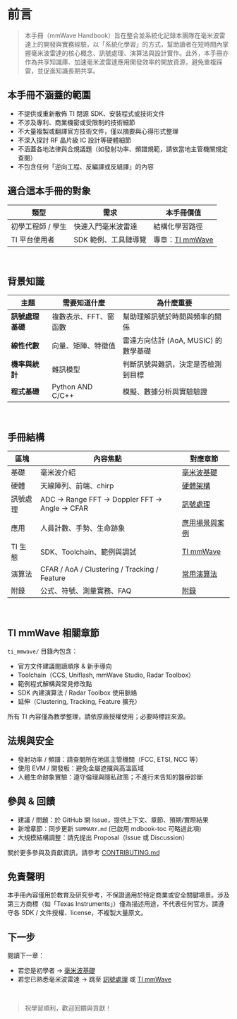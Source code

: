# 前言

> 本手冊（mmWave Handbook）旨在整合並系統化記錄本團隊在毫米波雷達上的開發與實務經驗，以「系統化學習」的方式，幫助讀者在短時間內掌握毫米波雷達的核心概念、訊號處理、演算法與設計實作。此外，本手冊亦作為共享知識庫、加速毫米波雷達應用開發效率的開放資源，避免重複踩雷，並促進知識長期共享。

## 本手冊不涵蓋的範圍
- 不提供或重新散佈 TI 閉源 SDK、安裝程式或技術文件
- 不涉及專利、商業機密或受限制的技術細節
- 不大量複製或翻譯官方技術文件，僅以摘要與心得形式整理
- 不深入探討 RF 晶片級 IC 設計等硬體細節
- 不涵蓋各地法律與合規議題（如發射功率、頻譜規範，請依當地主管機關規定查閱）
- 不包含任何「逆向工程、反編譯或反組譯」的內容

## 適合這本手冊的對象
| 類型 | 需求 | 本手冊價值 |
|------|------|-----------|
| 初學工程師 / 學生 | 快速入門毫米波雷達 | 結構化學習路徑 |
| TI 平台使用者 | SDK 範例、工具鏈導覽 | 專章：[TI mmWave](ti_mmwave/overview.md) |

<br>

## 背景知識
| 主題             | 需要知道什麼 | 為什麼重要 |
|------------------|--------------|------------|
| **訊號處理基礎** | 複數表示、FFT、窗函數 | 幫助理解訊號於時間與頻率的關係 |
| **線性代數**     | 向量、矩陣、特徵值 | 雷達方向估計 (AoA, MUSIC) 的數學基礎 |
| **機率與統計**   | 雜訊模型 | 判斷訊號與雜訊，決定是否檢測到目標 |
| **程式基礎**     | Python AND C/C++ | 模擬、數據分析與實驗驗證 |

<br>

## 手冊結構
| 區塊 | 內容焦點 | 對應章節 |
|------|----------|----------------|
| 基礎 | 毫米波介紹 | [毫米波基礎](./mmwave_basics.md) |
| 硬體 | 天線陣列、前端、chirp | [硬體架構](./hardware_arch.md) |
| 訊號處理 | ADC → Range FFT → Doppler FFT → Angle → CFAR | [訊號處理](./signal_processing.md) |
| 應用 | 人員計數、手勢、生命跡象 | [應用場景與案例](./mmwave_applications.md) |
| TI 生態 | SDK、Toolchain、範例與調試 | [TI mmWave](ti_mmwave/overview.md) |
| 演算法 | CFAR / AoA / Clustering / Tracking / Feature | [常用演算法](./ti/algorithms.md) |
| 附錄 | 公式、符號、測量實務、FAQ | [附錄](appendix/index.md) |

<br>

## TI mmWave 相關章節
`ti_mmwave/` 目錄內包含：

- 官方文件建議閱讀順序 & 新手導向
- Toolchain（CCS, Uniflash, mmWave Studio, Radar Toolbox）
- 範例程式解構與常見修改點
- SDK 內建演算法 / Radar Toolbox 使用脈絡
- 延伸（Clustering, Tracking, Feature 擴充）

所有 TI 內容僅為教學整理，請依原廠授權使用；必要時標註來源。

## 法規與安全
- 發射功率 / 頻譜：請查閱所在地區主管機關（FCC, ETSI, NCC 等）
- 使用 EVM / 開發板：避免金屬遮擋與高溫區域
- 人體生命跡象實驗：遵守倫理與隱私政策；不進行未告知的醫療診斷

## 參與 & 回饋
- 建議 / 問題：於 GitHub 開 Issue，提供上下文、章節、預期/實際結果
- 新增章節：同步更新 `SUMMARY.md` (已啟用 mdbook-toc 可略過此項)
- 大規模結構調整：請先提出 Proposal（Issue 或 Discussion）

關於更多參與及貢獻資訊，請參考 [CONTRIBUTING.md](https://github.com/mellivorandy/mmwave-handbook/CONTRIBUTING.md)

## 免責聲明
本手冊內容僅用於教育及研究參考，不保證適用於特定商業或安全關鍵場景。涉及第三方商標（如「Texas Instruments」）僅為描述用途，不代表任何官方。請遵守各 SDK / 文件授權、license，不複製大量原文。

## 下一步

閱讀下一章： 

- 若您是初學者 → [毫米波基礎](fundamentals/mmwave_basics.md)  
- 若您已熟悉毫米波雷達 → 跳至 [訊號處理](fundamentals/signal_processing.md) 或 [TI mmWave](ti_mmwave/overview.md) 

<br>

> 祝學習順利，歡迎回饋與貢獻！  
